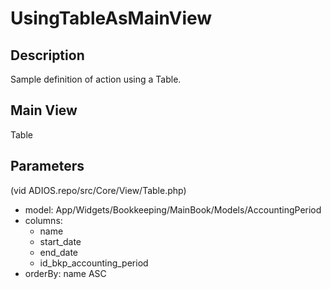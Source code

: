 # UsingTableAsMainView

## Description

Sample definition of action using a Table.

## Main View

Table

## Parameters

(vid ADIOS.repo/src/Core/View/Table.php)

* model: App/Widgets/Bookkeeping/MainBook/Models/AccountingPeriod
* columns:
  * name
  * start_date
  * end_date
  * id_bkp_accounting_period
* orderBy: name ASC
